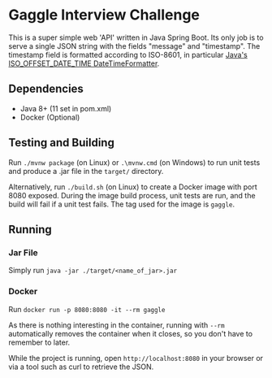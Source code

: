 # Gaggle Interview Challenge
This is a super simple web 'API' written in Java Spring Boot.
Its only job is to serve a single JSON string with the fields "message" and "timestamp".
The timestamp field is formatted according to ISO-8601, in particular [Java's ISO_OFFSET_DATE_TIME DateTimeFormatter](https://docs.oracle.com/en/java/javase/11/docs/api/java.base/java/time/format/DateTimeFormatter.html#ISO_OFFSET_DATE_TIME).

## Dependencies
- Java 8+ (11 set in pom.xml)
- Docker (Optional)

## Testing and Building
Run `./mvnw package` (on Linux) or `.\mvnw.cmd` (on Windows) to run unit tests and produce a .jar file in the `target/` directory.

Alternatively, run `./build.sh` (on Linux) to create a Docker image with port 8080 exposed. During the image build process, unit tests are run, and the build will fail if a unit test fails. The tag used for the image is `gaggle`.

## Running
### Jar File
Simply run `java -jar ./target/<name_of_jar>.jar`

### Docker
Run `docker run -p 8080:8080 -it --rm gaggle`

As there is nothing interesting in the container, running with `--rm` automatically removes the container when it closes, so you don't have to remember to later.

While the project is running, open `http://localhost:8080` in your browser or via a tool such as curl to retrieve the JSON.